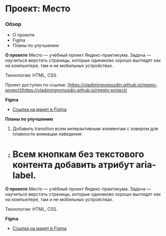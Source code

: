 # Проект: Место

### Обзор

- О проекте
- Figma
- Планы по улучшению

**О проекте**
Место — учёбный проект Яндекс-практикума. Задача — научиться верстать страницы, которые одинаково хорошо выглядят как на компьютере, там и не мобильных устройствах.

Технологии: HTML, CSS.

Проект доступен по ссылке: [https://vladimirgromozdin.github.io/mesto-project](https://vladimirgromozdin.github.io/mesto-project)

**Figma**

- [Ссылка на макет в Figma](https://www.figma.com/file/2cn9N9jSkmxD84oJik7xL7/JavaScript.-Sprint-4?node-id=0%3A1)

**Планы по улучшению**

1. Добавить transition всем интерактивным элементам с ховером для плавности анимации наведения.
2. # Всем кнопкам без текстового контента добавить атрибут aria-label.

**О проекте**
Место — учёбный проект Яндекс-практикума. Задача — научиться верстать страницы, которые одинаково хорошо выглядят как на компьютере, там и не мобильных устройствах.

Технологии: HTML, CSS.

**Figma**

- [Ссылка на макет в Figma](https://www.figma.com/file/2cn9N9jSkmxD84oJik7xL7/JavaScript.-Sprint-4?node-id=0%3A1)
